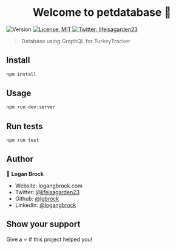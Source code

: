 <h1 align="center">Welcome to petdatabase 👋</h1>
<p>
  <img alt="Version" src="https://img.shields.io/badge/version-1.0.0-blue.svg?cacheSeconds=2592000" />
  <a href="#" target="_blank">
    <img alt="License: MIT" src="https://img.shields.io/badge/License-MIT-yellow.svg" />
  </a>
  <a href="https://twitter.com/lifeisagarden23" target="_blank">
    <img alt="Twitter: lifeisagarden23" src="https://img.shields.io/twitter/follow/lifeisagarden23.svg?style=social" />
  </a>
</p>

> Database using GraphQL for TurkeyTracker

## Install

```sh
npm install
```

## Usage

```sh
npm run dev:server
```

## Run tests

```sh
npm run test
```

## Author

👤 **Logan Brock**

- Website: logangbrock.com
- Twitter: [@lifeisagarden23](https://twitter.com/lifeisagarden23)
- Github: [@lgbrock](https://github.com/lgbrock)
- LinkedIn: [@logangbrock](https://linkedin.com/in/logangbrock)

## Show your support

Give a ⭐️ if this project helped you!

